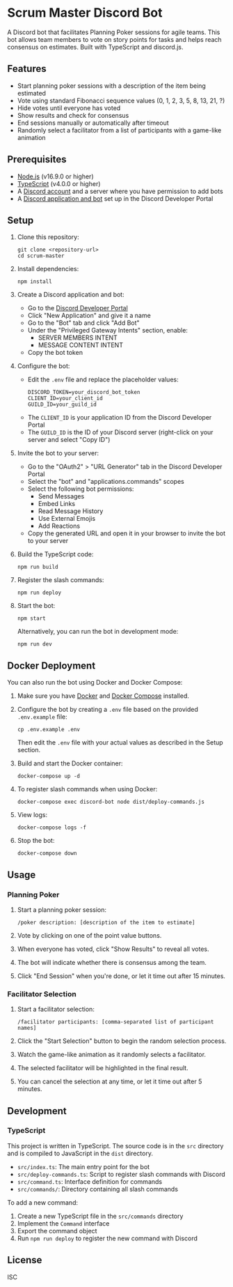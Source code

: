 # Scrum Master Discord Bot

A Discord bot that facilitates Planning Poker sessions for agile teams. This bot allows team members to vote on story points for tasks and helps reach consensus on estimates. Built with TypeScript and discord.js.

## Features

- Start planning poker sessions with a description of the item being estimated
- Vote using standard Fibonacci sequence values (0, 1, 2, 3, 5, 8, 13, 21, ?)
- Hide votes until everyone has voted
- Show results and check for consensus
- End sessions manually or automatically after timeout
- Randomly select a facilitator from a list of participants with a game-like animation

## Prerequisites

- [Node.js](https://nodejs.org/) (v16.9.0 or higher)
- [TypeScript](https://www.typescriptlang.org/) (v4.0.0 or higher)
- A [Discord account](https://discord.com/) and a server where you have permission to add bots
- A [Discord application and bot](https://discord.com/developers/applications) set up in the Discord Developer Portal

## Setup

1. Clone this repository:
   ```
   git clone <repository-url>
   cd scrum-master
   ```

2. Install dependencies:
   ```
   npm install
   ```

3. Create a Discord application and bot:
   - Go to the [Discord Developer Portal](https://discord.com/developers/applications)
   - Click "New Application" and give it a name
   - Go to the "Bot" tab and click "Add Bot"
   - Under the "Privileged Gateway Intents" section, enable:
     - SERVER MEMBERS INTENT
     - MESSAGE CONTENT INTENT
   - Copy the bot token

4. Configure the bot:
   - Edit the `.env` file and replace the placeholder values:
     ```
     DISCORD_TOKEN=your_discord_bot_token
     CLIENT_ID=your_client_id
     GUILD_ID=your_guild_id
     ```
   - The `CLIENT_ID` is your application ID from the Discord Developer Portal
   - The `GUILD_ID` is the ID of your Discord server (right-click on your server and select "Copy ID")

5. Invite the bot to your server:
   - Go to the "OAuth2" > "URL Generator" tab in the Discord Developer Portal
   - Select the "bot" and "applications.commands" scopes
   - Select the following bot permissions:
     - Send Messages
     - Embed Links
     - Read Message History
     - Use External Emojis
     - Add Reactions
   - Copy the generated URL and open it in your browser to invite the bot to your server

6. Build the TypeScript code:
   ```
   npm run build
   ```

7. Register the slash commands:
   ```
   npm run deploy
   ```

8. Start the bot:
   ```
   npm start
   ```

   Alternatively, you can run the bot in development mode:
   ```
   npm run dev
   ```

## Docker Deployment

You can also run the bot using Docker and Docker Compose:

1. Make sure you have [Docker](https://www.docker.com/get-started) and [Docker Compose](https://docs.docker.com/compose/install/) installed.

2. Configure the bot by creating a `.env` file based on the provided `.env.example` file:
   ```
   cp .env.example .env
   ```
   Then edit the `.env` file with your actual values as described in the Setup section.

3. Build and start the Docker container:
   ```
   docker-compose up -d
   ```

4. To register slash commands when using Docker:
   ```
   docker-compose exec discord-bot node dist/deploy-commands.js
   ```

5. View logs:
   ```
   docker-compose logs -f
   ```

6. Stop the bot:
   ```
   docker-compose down
   ```

## Usage

### Planning Poker

1. Start a planning poker session:
   ```
   /poker description: [description of the item to estimate]
   ```

2. Vote by clicking on one of the point value buttons.

3. When everyone has voted, click "Show Results" to reveal all votes.

4. The bot will indicate whether there is consensus among the team.

5. Click "End Session" when you're done, or let it time out after 15 minutes.

### Facilitator Selection

1. Start a facilitator selection:
   ```
   /facilitator participants: [comma-separated list of participant names]
   ```

2. Click the "Start Selection" button to begin the random selection process.

3. Watch the game-like animation as it randomly selects a facilitator.

4. The selected facilitator will be highlighted in the final result.

5. You can cancel the selection at any time, or let it time out after 5 minutes.

## Development

### TypeScript

This project is written in TypeScript. The source code is in the `src` directory and is compiled to JavaScript in the `dist` directory.

- `src/index.ts`: The main entry point for the bot
- `src/deploy-commands.ts`: Script to register slash commands with Discord
- `src/command.ts`: Interface definition for commands
- `src/commands/`: Directory containing all slash commands

To add a new command:

1. Create a new TypeScript file in the `src/commands` directory
2. Implement the `Command` interface
3. Export the command object
4. Run `npm run deploy` to register the new command with Discord

## License

ISC
